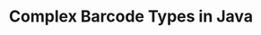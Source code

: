 ---
title: Complex Barcode Types in Java
linktitle: Complex Barcodes
type: docs
ai_search_scope: "barcode_java_doc"
ai_search_endpoint: "https://docsearch.api.aspose.cloud/ask"
weight: 30
notoc: true
url: /java/complex-barcodes/
---